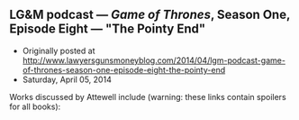 ## LG&amp;M podcast — <em>Game of Thrones</em>, Season One, Episode Eight — "The Pointy End"

 * Originally posted at http://www.lawyersgunsmoneyblog.com/2014/04/lgm-podcast-game-of-thrones-season-one-episode-eight-the-pointy-end
 * Saturday, April 05, 2014

Works discussed by Attewell include (warning: these links contain spoilers for all books):
